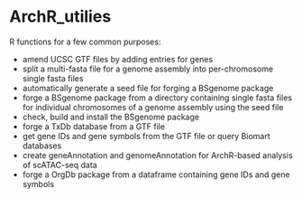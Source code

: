 # ArchR_utilies
R functions for a few common purposes:  
- amend UCSC GTF files by adding entries for genes
- split a multi-fasta file for a genome assembly into per-chromosome single fasta files
- automatically generate a seed file for forging a BSgenome package
- forge a BSgenome package from a directory containing single fasta files for individual chromosomes of a genome assembly using the seed file
- check, build and install the BSgenome package
- forge a TxDb database from a GTF file
- get gene IDs and gene symbols from the GTF file or query Biomart databases
- create geneAnnotation and genomeAnnotation for ArchR-based analysis of scATAC-seq data
- forge a OrgDb package from a dataframe containing gene IDs and gene symbols
